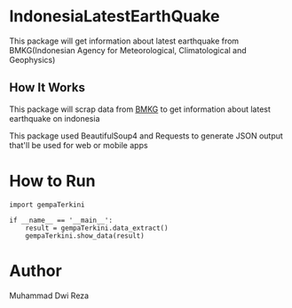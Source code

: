 # IndonesiaLatestEarthQuake
This package will get information about latest earthquake from BMKG(Indonesian Agency for Meteorological, Climatological and Geophysics)

## How It Works
This package will scrap data from [BMKG](https://www.bmkg.go.id/) to get information about latest earthquake on indonesia

This package used BeautifulSoup4 and Requests to generate JSON output that'll be used for web or mobile apps

# How to Run
```
import gempaTerkini

if __name__ == '__main__':
    result = gempaTerkini.data_extract()
    gempaTerkini.show_data(result)
```

# Author
Muhammad Dwi Reza
